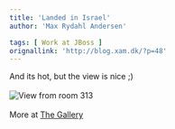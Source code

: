 ```yaml
---
title: 'Landed in Israel'
author: 'Max Rydahl Andersen'

tags: [ Work at JBoss ]
orignallink: 'http://blog.xam.dk/?p=48'
---
```

<div><p>And its hot, but the view is nice ;)
<br><br><img src="http://coppermine.xam.dk/albums/wpw-20050711/IMG_1792.JPG" alt="View from room 313"><br><br>
More at <a href="http://coppermine.xam.dk/thumbnails.php?album=53">The Gallery</a></p></div>
